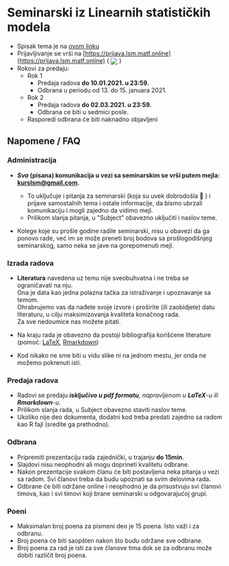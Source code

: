 # Seminarski iz Linearnih statističkih modela

* Spisak tema je na [ovom linku](teme.pdf)
* Prijavljivanje se vrši na [https://prijava.lsm.matf.online](https://prijava.lsm.matf.online) ( <img src="https://img.shields.io/uptimerobot/status/m783776540-3da45f20f673a158289141b9?label=Server%20Status"
style="display: inline-block; vertical-align: middle;"/> )
* Rokovi za predaju:
  - Rok 1
    - Predaja radova **do 10.01.2021. u 23:59.**
    - Odbrana u periodu od 13. do 15. januara 2021.
  - Rok 2
    - Predaja radova **do 02.03.2021. u 23:59.**
    - Odbrana ce biti u sedmici posle.
  - Rasporedi odbrana će biti naknadno objavljeni

## Napomene / FAQ

### Administracija

* ***Sva* (pisana) komunikacija u vezi sa seminarskim se vrši putem mejla: kurslsm@gmail.com.**

    - To uključuje i pitanja za seminarski (koja su uvek dobrodošla :slightly_smiling_face: ) i prijave samostalnih tema i ostale informacije, da bismo ubrzali komunikaciju i mogli zajedno da vidimo mejl.
    - Prilikom slanja pitanja, u "Subject" obavezno uključiti i naslov teme.
    
* Kolege koje su prošle godine radile seminarski, nisu u obavezi da ga ponovo rade, već im se može preneti broj bodova sa prošlogodišnjeg seminarskog, samo neka se jave na gorepomenuti mejl.

### Izrada radova

* **Literatura** navedena uz temu nije sveobuhvatna i ne treba se ograničavati na nju.<br>
  Ona je data kao jedna polazna tačka za istraživanje i upoznavanje sa temom.<br>
  Ohrabrujemo vas da nađete svoje izvore i proširite (ili zaobidjete) datu literaturu, u cilju maksimizovanja kvaliteta konačnog rada.<br>
  Za sve nedoumice nas možete pitati.
    
* Na kraju rada je obavezno da postoji bibliografija korišćene literature (pomoć: [LaTeX](https://www.overleaf.com/learn/latex/bibliography_management_with_bibtex), [Rmarkdown](https://rmarkdown.rstudio.com/authoring_bibliographies_and_citations.html))
  
* Kod nikako ne sme biti u vidu slike ni na jednom mestu, jer onda ne možemo pokrenuti isti.

### Predaja radova

* Radovi se predaju ***isključivo u pdf formatu**, napravljenom u **LaTeX**-u ili **Rmarkdown**-u*.
* Prilikom slanja rada, u Subject obavezno staviti naslov teme.
* Ukoliko nije deo dokumenta, dodatni kod treba predati zajedno sa radom kao R fajl (sredite ga prethodno).

### Odbrana

* Pripremiti prezentaciju rada zajednički, u trajanju **do 15min**.
* Slajdovi nisu neophodni ali mogu doprineti kvalitetu odbrane.
* Nakon prezentacije svakom članu će biti postavljena neka pitanja u vezi sa radom. Svi članovi treba da budu upoznati sa svim delovima rada.
* Odbrane će biti održane online i neophodno je da prisustvuju svi članovi timova, kao i svi timovi koji brane seminarski u odgovarajućoj grupi.

### Poeni

* Maksimalan broj poena za pismeni deo je 15 poena. Isto važi i za odbranu.
* Broj poena će biti saopšten nakon što budu održane sve odbrane.
* Broj poena za rad je isti za sve članove tima dok se za odbranu može dobiti različit broj poena.
